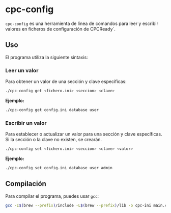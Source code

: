 # cpc-config

`cpc-config` es una herramienta de línea de comandos para leer y escribir valores en ficheros de configuración de CPCReady`.

## Uso

El programa utiliza la siguiente sintaxis:

### Leer un valor

Para obtener un valor de una sección y clave específicas:

```bash
./cpc-config get <fichero.ini> <seccion> <clave>
```

**Ejemplo:**

```bash
./cpc-config get config.ini database user
```

### Escribir un valor

Para establecer o actualizar un valor para una sección y clave específicas. Si la sección o la clave no existen, se crearán.

```bash
./cpc-config set <fichero.ini> <seccion> <clave> <valor>
```

**Ejemplo:**

```bash
./cpc-config set config.ini database user admin
```

## Compilación

Para compilar el programa, puedes usar `gcc`:

```bash
gcc -I$(brew --prefix)/include -L$(brew --prefix)/lib -o cpc-ini main.c -linih
```
